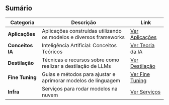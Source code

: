 ## Sumário

| **Categoria**       | **Descrição**                                                              | **Link**                                                    |
|-----------------|------------------------------------------------------------------------|---------------------------------------------------------|
| **Aplicações**      | Aplicações construídas utilizando os modelos e diversos frameworks   | [Ver Aplicações](./content/aplicacoes/README.md)                  |
| **Conceitos IA**    | Inteligência Artificial: Conceitos Teóricos                                | [Ver Teoria da IA](./content/russel_norvig/README.md) |
| **Destilação**      | Técnicas e recursos sobre como realizar a destilação de LLMs           | [Ver Destilação](./content/destilacao/README.md)                  |
| **Fine Tuning**     | Guias e métodos para ajustar e aprimorar modelos de linguagem          | [Ver Fine Tuning](./content/finetuning/README.md)                |
| **Infra**    | Serviços para rodar modelos na nuvem | [Ver Serviços](./content/deep-infra/README.md)
